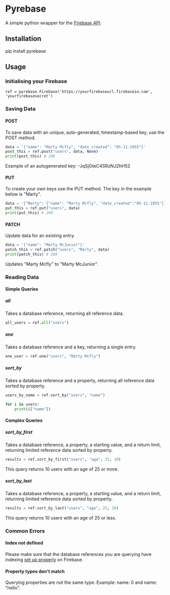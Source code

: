 # Pyrebase

A simple python wrapper for the [Firebase API](https://www.firebase.com/docs/rest/guide/).

## Installation

pip install pyrebase

## Usage

### Initialising your Firebase

```
ref = pyrebase.Firebase('https://yourfirebaseurl.firebaseio.com', 'yourfirebasesecret')
```

### Saving Data

#### POST

To save data with an unique, auto-generated, timestamp-based key, use the POST method.

```python
data = '{"name": "Marty Mcfly", "date_created": "05-11-1955"}'
post_this = ref.post("users", data, None)
print(post_this) # 200
```

Example of an autogenerated key: -JqSjGteC4SRzNJ2hH52

#### PUT

To create your own keys use the PUT method. The key in the example below is "Marty".

```python
data = '{"Marty": {"name": "Marty Mcfly", "date_created":"05-11-1955"}}'
put_this = ref.put("users", data)
print(put_this) # 200
```

#### PATCH

Update data for an existing entry.

```python
data = '{"name": "Marty McJunior"}'
patch_this = ref.patch("users", "Marty", data)
print(patch_this) # 200
```
Updates "Marty Mcfly" to "Marty McJunior".

### Reading Data

#### Simple Queries

##### all

Takes a database reference, returning all reference data.

```python
all_users = ref.all("users")
```

##### one

Takes a database reference and a key, returning a single entry.

```python
one_user = ref.one("users", "Marty Mcfly")
```

##### sort_by

Takes a database reference and a property, returning all reference data sorted by property.

```python
users_by_name = ref.sort_by("users", "name")

for i in users:
    print(i["name"])
```

#### Complex Queries

##### sort_by_first

Takes a database reference, a property, a starting value, and a return limit,
returning limited reference data sorted by property.

```python
results = ref.sort_by_first("users", "age", 25, 10)
```

This query returns 10 users with an age of 25 or more.

##### sort_by_last

Takes a database reference, a property, a starting value, and a return limit,
returning limited reference data sorted by property.


```python
results = ref.sort_by_last("users", "age", 25, 10)
```

This query returns 10 users with an age of 25 or less.


### Common Errors

#### Index not defined

Please make sure that the database references you are querying have indexing
[set up properly](https://www.firebase.com/docs/security/guide/indexing-data.html) on Firebase.

#### Property types don't match

Querying properties are not the same type.
Example: name: 0 and name: "hello".